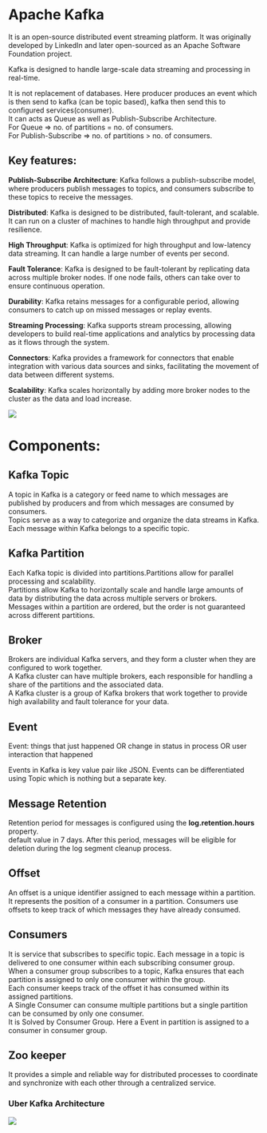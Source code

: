 # Apache Kafka

It is an open-source distributed event streaming platform.
It was originally developed by LinkedIn and later open-sourced as an Apache Software Foundation project.

Kafka is designed to handle large-scale data streaming and processing in real-time.

It is not replacement of databases.
Here producer produces an event which is then send to kafka (can be topic based), kafka then send this to configured services(consumer).</br>
It can acts as Queue as well as Publish-Subscribe Architecture.</br>
For Queue => no. of partitions = no. of consumers.</br>
For Publish-Subscribe => no. of partitions > no. of consumers.

## Key features:

<b>Publish-Subscribe Architecture</b>: Kafka follows a publish-subscribe model, where producers publish messages to topics, and consumers subscribe to these topics to receive the messages.

<b>Distributed</b>: Kafka is designed to be distributed, fault-tolerant, and scalable.
It can run on a cluster of machines to handle high throughput and provide resilience.

<b>High Throughput</b>: Kafka is optimized for high throughput and low-latency data streaming.
It can handle a large number of events per second.

<b>Fault Tolerance</b>: Kafka is designed to be fault-tolerant by replicating data across multiple broker nodes.
If one node fails, others can take over to ensure continuous operation.

<b>Durability</b>: Kafka retains messages for a configurable period, allowing consumers to catch up on missed messages or replay events.

<b>Streaming Processing</b>: Kafka supports stream processing, allowing developers to build real-time applications and analytics by processing data as it flows through the system.

<b>Connectors</b>: Kafka provides a framework for connectors that enable integration with various data sources and sinks, facilitating the movement of data between different systems.

<b>Scalability</b>: Kafka scales horizontally by adding more broker nodes to the cluster as the data and load increase.

<img src="https://miro.medium.com/v2/resize:fit:750/format:webp/1*lu6wtETiXfeG23fIUJi-hA.png">

# Components:

## Kafka Topic

A topic in Kafka is a category or feed name to which messages are published by producers and from which messages are consumed by consumers.</br>
Topics serve as a way to categorize and organize the data streams in Kafka. Each message within Kafka belongs to a specific topic.

## Kafka Partition

Each Kafka topic is divided into partitions.Partitions allow for parallel processing and scalability.</br>
Partitions allow Kafka to horizontally scale and handle large amounts of data by distributing the data across multiple servers or brokers.</br>
Messages within a partition are ordered, but the order is not guaranteed across different partitions.</br>

## Broker

Brokers are individual Kafka servers, and they form a cluster when they are configured to work together. </br>
A Kafka cluster can have multiple brokers, each responsible for handling a share of the partitions and the associated data.</br>
A Kafka cluster is a group of Kafka brokers that work together to provide high availability and fault tolerance for your data.

## Event

Event: things that just happened OR change in status in process OR user interaction that happened

Events in Kafka is key value pair like JSON.
Events can be differentiated using Topic which is nothing but a separate key.

## Message Retention

Retention period for messages is configured using the <b>log.retention.hours</b> property.</br>
default value in 7 days.
After this period, messages will be eligible for deletion during the log segment cleanup process.

## Offset

An offset is a unique identifier assigned to each message within a partition.</br>
It represents the position of a consumer in a partition. Consumers use offsets to keep track of which messages they have already consumed.

## Consumers

It is service that subscribes to specific topic.
Each message in a topic is delivered to one consumer within each subscribing consumer group.</br>
When a consumer group subscribes to a topic, Kafka ensures that each partition is assigned to only one consumer within the group.</br>
Each consumer keeps track of the offset it has consumed within its assigned partitions.</br>
A Single Consumer can consume multiple partitions but a single partition can be consumed by only one consumer.</br>
It is Solved by Consumer Group. Here a Event in partition is assigned to a consumer in consumer group.

## Zoo keeper

It provides a simple and reliable way for distributed processes to coordinate and synchronize with each other through a centralized service.

### Uber Kafka Architecture

<img src="https://blog.uber-cdn.com/cdn-cgi/image/width=1460,quality=80,onerror=redirect,format=auto/wp-content/uploads/2020/12/pasted-image-0-14.png">
